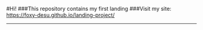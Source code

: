 #Hi!
###This repository contains my first landing
###Visit my site: https://foxy-desu.github.io/landing-project/

---
